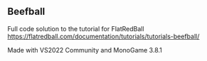 ## Beefball

Full code solution to the tutorial for FlatRedBall https://flatredball.com/documentation/tutorials/tutorials-beefball/

Made with VS2022 Community and MonoGame 3.8.1